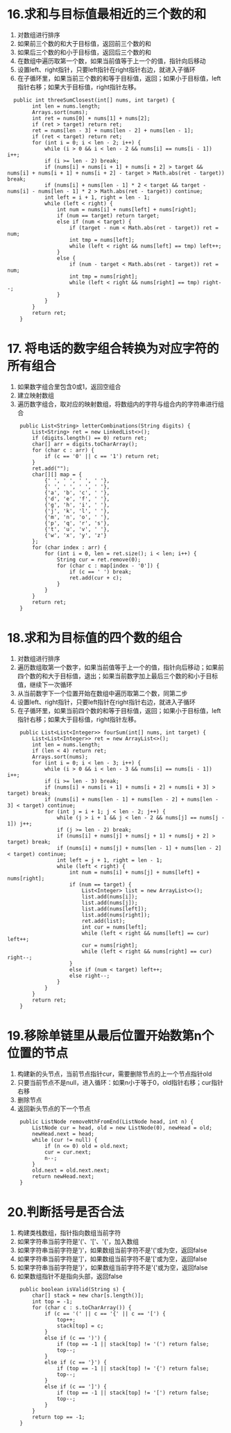 # 16.求和与目标值最相近的三个数的和
1. 对数组进行排序
2. 如果前三个数的和大于目标值，返回前三个数的和
3. 如果后三个数的和小于目标值，返回后三个数的和
4. 在数组中遍历取第一个数，如果当前值等于上一个的值，指针向后移动
5. 设置left、right指针，只要left指针在right指针右边，就进入子循环
6. 在子循环里，如果当前三个数的和等于目标值，返回；如果小于目标值，left指针右移；如果大于目标值，right指针左移。
```
  public int threeSumClosest(int[] nums, int target) {
        int len = nums.length;
        Arrays.sort(nums);
        int ret = nums[0] + nums[1] + nums[2];
        if (ret > target) return ret;
        ret = nums[len - 3] + nums[len - 2] + nums[len - 1];
        if (ret < target) return ret;
        for (int i = 0; i < len - 2; i++) {
            while (i > 0 && i < len - 2 && nums[i] == nums[i - 1]) i++;
            if (i >= len - 2) break;
            if (nums[i] + nums[i + 1] + nums[i + 2] > target && nums[i] + nums[i + 1] + nums[i + 2] - target > Math.abs(ret - target)) break;
            if (nums[i] + nums[len - 1] * 2 < target && target - nums[i] - nums[len - 1] * 2 > Math.abs(ret - target)) continue;
            int left = i + 1, right = len - 1;
            while (left < right) {
                int num = nums[i] + nums[left] + nums[right];
                if (num == target) return target;
                else if (num < target) {
                    if (target - num < Math.abs(ret - target)) ret = num;
                    int tmp = nums[left];
                    while (left < right && nums[left] == tmp) left++;
                }
                else {
                    if (num - target < Math.abs(ret - target)) ret = num;
                    int tmp = nums[right];
                    while (left < right && nums[right] == tmp) right--;
                }
            }
        }
        return ret;
    }
```

# 17. 将电话的数字组合转换为对应字符的所有组合
1. 如果数字组合里包含0或1，返回空组合
2. 建立映射数组
3. 遍历数字组合，取对应的映射数组，将数组内的字符与组合内的字符串进行组合
```
    public List<String> letterCombinations(String digits) {
        List<String> ret = new LinkedList<>();
        if (digits.length() == 0) return ret;
        char[] arr = digits.toCharArray();
        for (char c : arr) {
            if (c == '0' || c == '1') return ret;
        }
        ret.add("");
        char[][] map = {
            {' ', ' ', ' ', ' '}, 
            {' ', ' ', ' ', ' '}, 
            {'a', 'b', 'c', ' '}, 
            {'d', 'e', 'f', ' '}, 
            {'g', 'h', 'i', ' '}, 
            {'j', 'k', 'l', ' '}, 
            {'m', 'n', 'o', ' '}, 
            {'p', 'q', 'r', 's'}, 
            {'t', 'u', 'v', ' '}, 
            {'w', 'x', 'y', 'z'}
        };
        for (char index : arr) {
            for (int i = 0, len = ret.size(); i < len; i++) {
                String cur = ret.remove(0);
                for (char c : map[index - '0']) {
                    if (c == ' ') break;
                    ret.add(cur + c);
                }
            }
        }
        return ret;
    }
```
# 18.求和为目标值的四个数的组合
1. 对数组进行排序
2. 遍历数组取第一个数字，如果当前值等于上一个的值，指针向后移动；如果前四个数的和大于目标值，退出；如果当前数字加上最后三个数的和小于目标值，继续下一次循环
3. 从当前数字下一个位置开始在数组中遍历取第二个数，同第二步
5. 设置left、right指针，只要left指针在right指针右边，就进入子循环
6. 在子循环里，如果当前四个数的和等于目标值，返回；如果小于目标值，left指针右移；如果大于目标值，right指针左移。
```
    public List<List<Integer>> fourSum(int[] nums, int target) {
        List<List<Integer>> ret = new ArrayList<>();
        int len = nums.length;
        if (len < 4) return ret;
        Arrays.sort(nums);
        for (int i = 0; i < len - 3; i++) {
            while (i > 0 && i < len - 3 && nums[i] == nums[i - 1]) i++;
            if (i >= len - 3) break;
            if (nums[i] + nums[i + 1] + nums[i + 2] + nums[i + 3] > target) break;
            if (nums[i] + nums[len - 1] + nums[len - 2] + nums[len - 3] < target) continue;
            for (int j = i + 1; j < len - 2; j++) {
                while (j > i + 1 && j < len - 2 && nums[j] == nums[j - 1]) j++;
                if (j >= len - 2) break;
                if (nums[i] + nums[j] + nums[j + 1] + nums[j + 2] > target) break;
                if (nums[i] + nums[j] + nums[len - 1] + nums[len - 2] < target) continue;
                int left = j + 1, right = len - 1;
                while (left < right) {
                    int num = nums[i] + nums[j] + nums[left] + nums[right];
                    if (num == target) {
                        List<Integer> list = new ArrayList<>();
                        list.add(nums[i]);
                        list.add(nums[j]);
                        list.add(nums[left]);
                        list.add(nums[right]);
                        ret.add(list);
                        int cur = nums[left];
                        while (left < right && nums[left] == cur) left++;
                        cur = nums[right];
                        while (left < right && nums[right] == cur) right--;
                    }
                    else if (num < target) left++;
                    else right--;
                }
            }
        }
        return ret;
    }
```

# 19.移除单链里从最后位置开始数第n个位置的节点
1. 构建新的头节点，当前节点指针cur，需要删除节点的上一个节点指针old
2. 只要当前节点不是null，进入循环：如果n小于等于0，old指针右移；cur指针右移
3. 删除节点
4. 返回新头节点的下一个节点
```
    public ListNode removeNthFromEnd(ListNode head, int n) {
        ListNode cur = head, old = new ListNode(0), newHead = old;
        newHead.next = head;
        while (cur != null) {
            if (n <= 0) old = old.next;
            cur = cur.next;
            n--;
        }
        old.next = old.next.next;
        return newHead.next;
    }
```

# 20.判断括号是否合法
1. 构建类栈数组，指针指向数组当前字符
2. 如果字符串当前字符是'('、'['、'{'，加入数组
3. 如果字符串当前字符是')'，如果数组当前字符不是'('或为空，返回false
4. 如果字符串当前字符是']'，如果数组当前字符不是'['或为空，返回false
5. 如果字符串当前字符是'}'，如果数组当前字符不是'{'或为空，返回false
6. 如果数组指针不是指向头部，返回false
```
    public boolean isValid(String s) {
        char[] stack = new char[s.length()];
        int top = -1;
        for (char c : s.toCharArray()) {
            if (c == '(' || c == '{' || c == '[') {
                top++;
                stack[top] = c;
            }
            else if (c == ')') {
                if (top == -1 || stack[top] != '(') return false;
                top--;
            }
            else if (c == '}') {
                if (top == -1 || stack[top] != '{') return false;
                top--;
            }
            else if (c == ']') {
                if (top == -1 || stack[top] != '[') return false;
                top--;
            }
        }
        return top == -1;
    }
```
